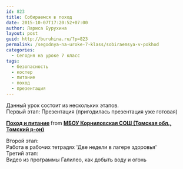 ```yaml
---
id: 823
title: Собираемся в поход
date: 2015-10-07T17:20:52+07:00
author: Лариса Бурухина
layout: post
guid: http://buruhina.ru/?p=823
permalink: /segodnya-na-uroke-7-klass/sobiraemsya-v-pokhod
categories:
  - Сегодня на уроке 7 класс
tags:
  - безопасность
  - костер
  - питание
  - поход
  - презентация
---
```

Данный урок состоит из нескольких этапов.  
Первый этап: Презентация (пригодилась презентация уже готовая)  


<div style="margin-bottom:5px">
  <strong> <a href="https://www.slideshare.net/viktorz1986/ss-53639536" title="Поход и питание" target="_blank">Поход и питание</a> </strong> from <strong><a href="http://www.slideshare.net/viktorz1986" target="_blank">МБОУ Корниловская СОШ (Томская обл., Томский р-он)</a></strong>
</div>

Второй этап:  
Работа в рабочих тетрадях 'Две недели в лагере здоровья'  
Третий этап:  
Видео из программы Галилео, как добыть воду и огонь